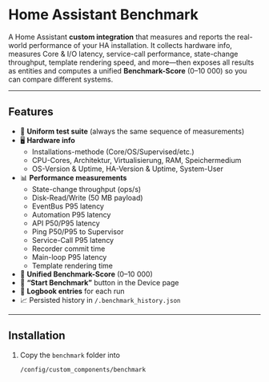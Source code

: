# Home Assistant Benchmark

A Home Assistant **custom integration** that measures and reports the real-world performance of your HA installation. It collects hardware info, measures Core & I/O latency, service-call performance, state-change throughput, template rendering speed, and more—then exposes all results as entities and computes a unified **Benchmark-Score** (0–10 000) so you can compare different systems.

---

## Features

- 🚀 **Uniform test suite** (always the same sequence of measurements)
- 🖥️ **Hardware info**  
  - Installations-methode (Core/OS/Supervised/etc.)  
  - CPU-Cores, Architektur, Virtualisierung, RAM, Speichermedium  
  - OS-Version & Uptime, HA-Version & Uptime, System-User  
- 📊 **Performance measurements**  
  - State-change throughput (ops/s)  
  - Disk-Read/Write (50 MB payload)  
  - EventBus P95 latency  
  - Automation P95 latency  
  - API P50/P95 latency  
  - Ping P50/P95 to Supervisor  
  - Service-Call P95 latency  
  - Recorder commit time  
  - Main-loop P95 latency  
  - Template rendering time  
- 🌟 **Unified Benchmark-Score** (0–10 000)  
- 🔄 **“Start Benchmark”** button in the Device page  
- 📜 **Logbook entries** for each run  
- 📈 Persisted history in `/.benchmark_history.json`

---

## Installation

1. Copy the `benchmark` folder into  
   ```text
   /config/custom_components/benchmark
